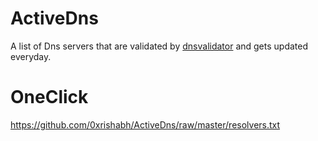# ActiveDns
A list of Dns servers that are validated by [dnsvalidator](https://github.com/vortexau/dnsvalidator) and gets updated everyday. 

# OneClick

https://github.com/0xrishabh/ActiveDns/raw/master/resolvers.txt
